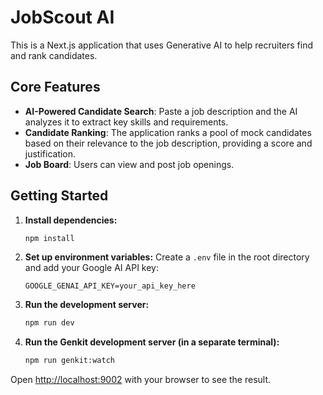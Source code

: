 # JobScout AI

This is a Next.js application that uses Generative AI to help recruiters find and rank candidates.

## Core Features

- **AI-Powered Candidate Search**: Paste a job description and the AI analyzes it to extract key skills and requirements.
- **Candidate Ranking**: The application ranks a pool of mock candidates based on their relevance to the job description, providing a score and justification.
- **Job Board**: Users can view and post job openings.

## Getting Started

1.  **Install dependencies:**
    ```bash
    npm install
    ```

2.  **Set up environment variables:**
    Create a `.env` file in the root directory and add your Google AI API key:
    ```
    GOOGLE_GENAI_API_KEY=your_api_key_here
    ```

3.  **Run the development server:**
    ```bash
    npm run dev
    ```

4.  **Run the Genkit development server (in a separate terminal):**
    ```bash
    npm run genkit:watch
    ```

Open [http://localhost:9002](http://localhost:9002) with your browser to see the result.
